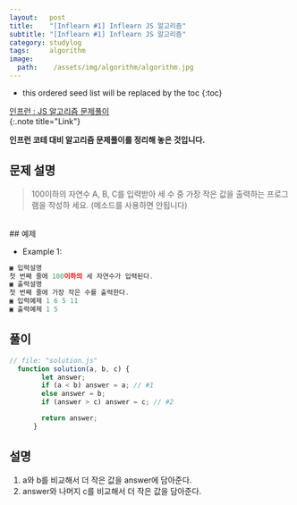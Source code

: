 ```yaml
---
layout:   post
title:    "[Inflearn #1] Inflearn JS 알고리즘"
subtitle: "[Inflearn #1] Inflearn JS 알고리즘"
category: studylog
tags:     algorithm
image:
  path:    /assets/img/algorithm/algorithm.jpg
---
```


<!--more-->

[인프런 : JS 알고리즘 문제풀이]:https://www.inflearn.com/course/%EC%9E%90%EB%B0%94%EC%8A%A4%ED%81%AC%EB%A6%BD%ED%8A%B8-%EC%95%8C%EA%B3%A0%EB%A6%AC%EC%A6%98-%EB%AC%B8%EC%A0%9C%ED%92%80%EC%9D%B4

* this ordered seed list will be replaced by the toc
{:toc}  

[인프런 : JS 알고리즘 문제풀이]  
{:.note title="Link"}  

__인프런 코테 대비 알고리즘 문제풀이를 정리해 놓은 것입니다.__  

## 문제 설명  
>100이하의 자연수 A, B, C를 입력받아 세 수 중 가장 작은 값을 출력하는 프로그램을 작성하 세요.
>(메소드를 사용하면 안됩니다)



<br>  
## 예제  

* Example 1:
```js
▣ 입력설명
첫 번째 줄에 100이하의 세 자연수가 입력된다.
▣ 출력설명
첫 번째 줄에 가장 작은 수를 출력한다.
▣ 입력예제 1 6 5 11
▣ 출력예제 1 5
```  

## 풀이  

```js
// file: "solution.js"
  function solution(a, b, c) {
        let answer;
        if (a < b) answer = a; // #1
        else answer = b; 
        if (answer > c) answer = c; // #2

        return answer;
      }
```

## 설명  

1. a와 b를 비교해서 더 작은 값을 answer에 담아준다.
2. answer와 나머지 c를 비교해서 더 작은 값을 담아준다.


